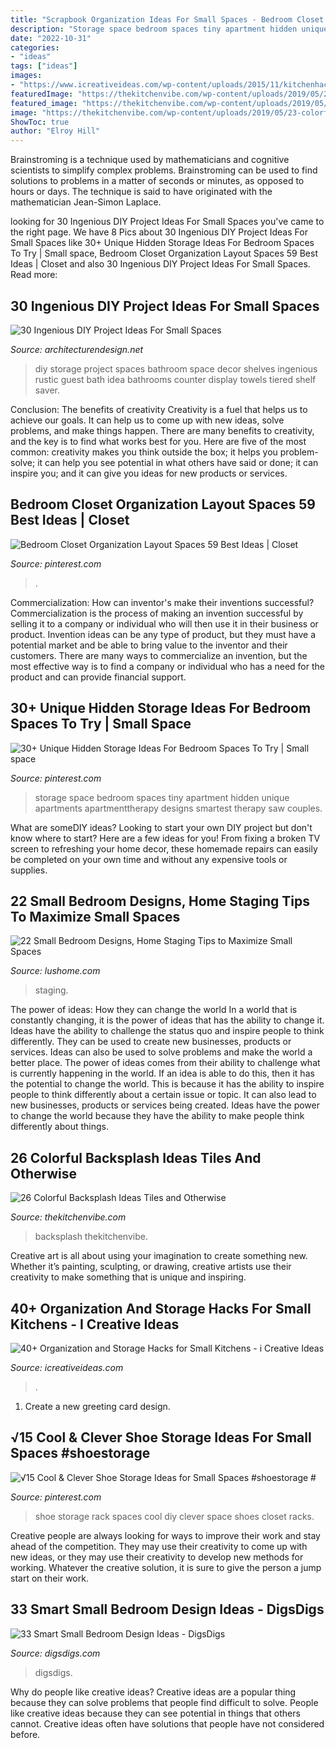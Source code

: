 ```yaml
---
title: "Scrapbook Organization Ideas For Small Spaces - Bedroom Closet Organization Layout Spaces 59 Best Ideas"
description: "Storage space bedroom spaces tiny apartment hidden unique apartments apartmenttherapy designs smartest therapy saw couples"
date: "2022-10-31"
categories:
- "ideas"
tags: ["ideas"]
images:
- "https://www.icreativeideas.com/wp-content/uploads/2015/11/kitchenhack41.jpg"
featuredImage: "https://thekitchenvibe.com/wp-content/uploads/2019/05/23-colorful-backsplash.jpg"
featured_image: "https://thekitchenvibe.com/wp-content/uploads/2019/05/23-colorful-backsplash.jpg"
image: "https://thekitchenvibe.com/wp-content/uploads/2019/05/23-colorful-backsplash.jpg"
ShowToc: true
author: "Elroy Hill"
---
```



Brainstroming is a technique used by mathematicians and cognitive scientists to simplify complex problems. Brainstroming can be used to find solutions to problems in a matter of seconds or minutes, as opposed to hours or days. The technique is said to have originated with the mathematician Jean-Simon Laplace.

	

		
looking for 30 Ingenious DIY Project Ideas For Small Spaces you've came to the right page. We have 8 Pics about 30 Ingenious DIY Project Ideas For Small Spaces like 30+ Unique Hidden Storage Ideas For Bedroom Spaces To Try | Small space, Bedroom Closet Organization Layout Spaces 59 Best Ideas | Closet and also 30 Ingenious DIY Project Ideas For Small Spaces. Read more:
		
    
## 30 Ingenious DIY Project Ideas For Small Spaces

<img loading=lazy src="http://cdn.architecturendesign.net/wp-content/uploads/2016/01/AD-Ingenious-DIY-Project-Ideas-For-Small-Spaces-24.jpg" onerror="this.onerror=null;this.src='https://tse4.mm.bing.net/th?id=OIP.i7Loic3OiM3XkqHPTrpAaQHaLH&amp;pid=15.1';" alt="30 Ingenious DIY Project Ideas For Small Spaces">

_Source: architecturendesign.net_

>diy storage project spaces bathroom space decor shelves ingenious rustic guest bath idea bathrooms counter display towels tiered shelf saver. 

	

Conclusion: The benefits of creativity
Creativity is a fuel that helps us to achieve our goals. It can help us to come up with new ideas, solve problems, and make things happen. There are many benefits to creativity, and the key is to find what works best for you. Here are five of the most common: creativity makes you think outside the box; it helps you problem-solve; it can help you see potential in what others have said or done; it can inspire you; and it can give you ideas for new products or services.

    
## Bedroom Closet Organization Layout Spaces 59 Best Ideas | Closet

<img loading=lazy src="https://i.pinimg.com/736x/5c/2d/d0/5c2dd03f6d4e272d6dc608ef62b735ec.jpg" onerror="this.onerror=null;this.src='https://tse1.mm.bing.net/th?id=OIP.cJaSeO0it8WyBrzU9x6xGgAAAA&amp;pid=15.1';" alt="Bedroom Closet Organization Layout Spaces 59 Best Ideas | Closet">

_Source: pinterest.com_

>. 

	

Commercialization: How can inventor's make their inventions successful?
Commercialization is the process of making an invention successful by selling it to a company or individual who will then use it in their business or product. 
Invention ideas can be any type of product, but they must have a potential market and be able to bring value to the inventor and their customers. There are many ways to commercialize an invention, but the most effective way is to find a company or individual who has a need for the product and can provide financial support.

    
## 30+ Unique Hidden Storage Ideas For Bedroom Spaces To Try | Small Space

<img loading=lazy src="https://i.pinimg.com/736x/54/9a/3c/549a3cd2258b2fb83b77633731ada14d.jpg" onerror="this.onerror=null;this.src='https://tse2.mm.bing.net/th?id=OIP.UKI__FkYpabKJHHdeMWDqAHaLH&amp;pid=15.1';" alt="30+ Unique Hidden Storage Ideas For Bedroom Spaces To Try | Small space">

_Source: pinterest.com_

>storage space bedroom spaces tiny apartment hidden unique apartments apartmenttherapy designs smartest therapy saw couples. 

	

What are someDIY ideas?
Looking to start your own DIY project but don't know where to start? Here are a few ideas for you! From fixing a broken TV screen to refreshing your home decor, these homemade repairs can easily be completed on your own time and without any expensive tools or supplies.

    
## 22 Small Bedroom Designs, Home Staging Tips To Maximize Small Spaces

<img loading=lazy src="https://www.lushome.com/wp-content/uploads/2015/05/small-spaces-bedroom-designs-decorating-ideas-20.jpg" onerror="this.onerror=null;this.src='https://tse3.mm.bing.net/th?id=OIP.IKyDU-Sv_hhBut0qFMlepwHaJ3&amp;pid=15.1';" alt="22 Small Bedroom Designs, Home Staging Tips to Maximize Small Spaces">

_Source: lushome.com_

>staging. 

	

The power of ideas: How they can change the world
In a world that is constantly changing, it is the power of ideas that has the ability to change it. Ideas have the ability to challenge the status quo and inspire people to think differently. They can be used to create new businesses, products or services. Ideas can also be used to solve problems and make the world a better place.
The power of ideas comes from their ability to challenge what is currently happening in the world. If an idea is able to do this, then it has the potential to change the world. This is because it has the ability to inspire people to think differently about a certain issue or topic. It can also lead to new businesses, products or services being created. Ideas have the power to change the world because they have the ability to make people think differently about things.

    
## 26 Colorful Backsplash Ideas Tiles And Otherwise

<img loading=lazy src="https://thekitchenvibe.com/wp-content/uploads/2019/05/23-colorful-backsplash.jpg" onerror="this.onerror=null;this.src='https://tse3.mm.bing.net/th?id=OIP.Pua2d0tYK_Ot3aAWVmpoJQHaLH&amp;pid=15.1';" alt="26 Colorful Backsplash Ideas Tiles and Otherwise">

_Source: thekitchenvibe.com_

>backsplash thekitchenvibe. 

	

Creative art is all about using your imagination to create something new. Whether it’s painting, sculpting, or drawing, creative artists use their creativity to make something that is unique and inspiring.

    
## 40+ Organization And Storage Hacks For Small Kitchens - I Creative Ideas

<img loading=lazy src="https://www.icreativeideas.com/wp-content/uploads/2015/11/kitchenhack41.jpg" onerror="this.onerror=null;this.src='https://tse3.mm.bing.net/th?id=OIP.MEyI4Kw0Wklzl4imayBVBQHaJ3&amp;pid=15.1';" alt="40+ Organization and Storage Hacks for Small Kitchens - i Creative Ideas">

_Source: icreativeideas.com_

>. 

	

1. Create a new greeting card design.

    
## √15 Cool &amp; Clever Shoe Storage Ideas For Small Spaces #shoestorage #

<img loading=lazy src="https://i.pinimg.com/736x/d7/70/55/d77055c9822c9b25f08c4a72f397f32c.jpg" onerror="this.onerror=null;this.src='https://tse4.mm.bing.net/th?id=OIP.Wbd2NXCV4in5dLbZbuABewHaKN&amp;pid=15.1';" alt="√15 Cool &amp; Clever Shoe Storage Ideas for Small Spaces #shoestorage #">

_Source: pinterest.com_

>shoe storage rack spaces cool diy clever space shoes closet racks. 

	

Creative people are always looking for ways to improve their work and stay ahead of the competition. They may use their creativity to come up with new ideas, or they may use their creativity to develop new methods for working. Whatever the creative solution, it is sure to give the person a jump start on their work.

    
## 33 Smart Small Bedroom Design Ideas - DigsDigs

<img loading=lazy src="https://www.digsdigs.com/photos/smart-small-bedroom-design-ideas-22.jpg" onerror="this.onerror=null;this.src='https://tse3.mm.bing.net/th?id=OIP.M6dH77nKvzVfQqwrfHAuDAHaJ3&amp;pid=15.1';" alt="33 Smart Small Bedroom Design Ideas - DigsDigs">

_Source: digsdigs.com_

>digsdigs. 

	

Why do people like creative ideas?
Creative ideas are a popular thing because they can solve problems that people find difficult to solve. People like creative ideas because they can see potential in things that others cannot. Creative ideas often have solutions that people have not considered before.

